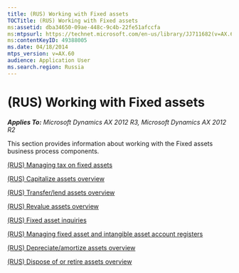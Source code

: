 ```yaml
---
title: (RUS) Working with Fixed assets
TOCTitle: (RUS) Working with Fixed assets
ms:assetid: dba34650-09ae-448c-9c4b-22fe51afccfa
ms:mtpsurl: https://technet.microsoft.com/en-us/library/JJ711682(v=AX.60)
ms:contentKeyID: 49388005
ms.date: 04/18/2014
mtps_version: v=AX.60
audience: Application User
ms.search.region: Russia
---
```


# (RUS) Working with Fixed assets 


_**Applies To:** Microsoft Dynamics AX 2012 R3, Microsoft Dynamics AX 2012 R2_

This section provides information about working with the Fixed assets business process components.

[(RUS) Managing tax on fixed assets](rus-managing-tax-on-fixed-assets.md)

[(RUS) Capitalize assets overview](rus-capitalize-assets-overview.md)

[(RUS) Transfer/lend assets overview](rus-transfer-lend-assets-overview.md)

[(RUS) Revalue assets overview](rus-revalue-assets-overview.md)

[(RUS) Fixed asset inquiries](rus-fixed-asset-inquiries.md)

[(RUS) Managing fixed asset and intangible asset account registers](rus-managing-fixed-asset-and-intangible-asset-account-registers.md)

[(RUS) Depreciate/amortize assets overview](rus-depreciate-amortize-assets-overview.md)

[(RUS) Dispose of or retire assets overview](rus-dispose-of-or-retire-assets-overview.md)

  


